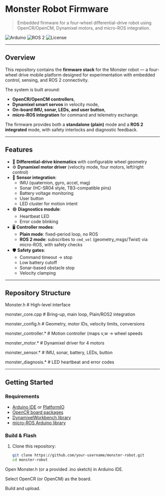 # Monster Robot Firmware

> Embedded firmware for a four-wheel differential-drive robot using OpenCR/OpenCM, Dynamixel motors, and micro-ROS integration.

![Arduino](https://img.shields.io/badge/Arduino-OpenCR%2FOpenCM-blue.svg)
![ROS 2](https://img.shields.io/badge/ROS2-micro--ROS-green.svg)
![License](https://img.shields.io/badge/license-MIT-lightgrey.svg)

---

## Overview

This repository contains the **firmware stack** for the Monster robot — a four-wheel drive mobile platform designed for experimentation with embedded control, sensing, and ROS 2 connectivity.  

The system is built around:
- **OpenCR/OpenCM controllers**,
- **Dynamixel smart servos** in velocity mode,
- **On-board IMU, sonar, LEDs, and user button**,
- **micro-ROS integration** for command and telemetry exchange.

The firmware provides both a **standalone (plain)** mode and a **ROS 2 integrated** mode, with safety interlocks and diagnostic feedback.

---

## Features

- 🔧 **Differential-drive kinematics** with configurable wheel geometry  
- ⚙️ **Dynamixel motor driver** (velocity mode, four motors, left/right control)  
- 📡 **Sensor integration**:
  - IMU (quaternion, gyro, accel, mag)
  - Sonar (HC-SR04 style, TB3-compatible pins)
  - Battery voltage monitoring
  - User button
  - LED cluster for motion intent
- 🟢 **Diagnostics module**:
  - Heartbeat LED
  - Error code blinking
- 🖥️ **Controller modes**:
  - **Plain mode**: fixed-period loop, no ROS
  - **ROS 2 mode**: subscribes to `cmd_vel` (geometry_msgs/Twist) via micro-ROS, with safety checks
- 🛡️ **Safety gates**:
  - Command timeout → stop
  - Low battery cutoff
  - Sonar-based obstacle stop
  - Velocity clamping

---

## Repository Structure

Monster.h # High-level interface

monster_core.cpp # Bring-up, main loop, Plain/ROS2 integration

monster_config.h # Geometry, motor IDs, velocity limits, conversions

monster_controller.* # Motion controller (maps v,w -> wheel speeds

monster_motor.* # Dynamixel driver for 4 motors

monster_sensor.* # IMU, sonar, battery, LEDs, button

monster_diagnosis.* # LED heartbeat and error codes

---

## Getting Started

### Requirements
- [Arduino IDE](https://www.arduino.cc/en/software) or [PlatformIO](https://platformio.org/)
- [OpenCR board packages](https://emanual.robotis.com/docs/en/parts/controller/opencr10/)
- [DynamixelWorkbench library](https://emanual.robotis.com/docs/en/software/dynamixel/dynamixel_workbench/)
- [micro-ROS Arduino library](https://micro.ros.org/docs/tutorials/)

### Build & Flash
1. Clone this repository:
   ```bash
   git clone https://github.com/your-username/monster-robot.git
   cd monster-robot
Open Monster.h (or a provided .ino sketch) in Arduino IDE.

Select OpenCR (or OpenCM) as the board.

Build and upload.
